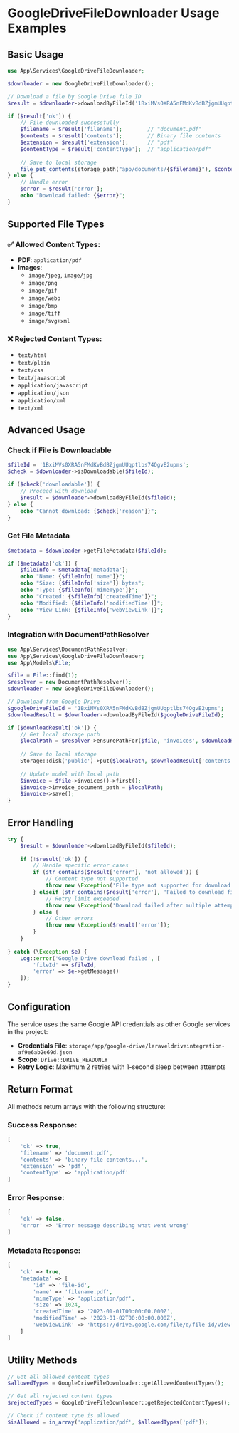 # GoogleDriveFileDownloader Usage Examples

## Basic Usage

```php
use App\Services\GoogleDriveFileDownloader;

$downloader = new GoogleDriveFileDownloader();

// Download a file by Google Drive file ID
$result = $downloader->downloadByFileId('1BxiMVs0XRA5nFMdKvBdBZjgmUUqptlbs74OgvE2upms');

if ($result['ok']) {
    // File downloaded successfully
    $filename = $result['filename'];        // "document.pdf"
    $contents = $result['contents'];        // Binary file contents
    $extension = $result['extension'];      // "pdf"
    $contentType = $result['contentType'];  // "application/pdf"
    
    // Save to local storage
    file_put_contents(storage_path("app/documents/{$filename}"), $contents);
} else {
    // Handle error
    $error = $result['error'];
    echo "Download failed: {$error}";
}
```

## Supported File Types

### ✅ **Allowed Content Types:**
- **PDF**: `application/pdf`
- **Images**: 
  - `image/jpeg`, `image/jpg`
  - `image/png`
  - `image/gif`
  - `image/webp`
  - `image/bmp`
  - `image/tiff`
  - `image/svg+xml`

### ❌ **Rejected Content Types:**
- `text/html`
- `text/plain`
- `text/css`
- `text/javascript`
- `application/javascript`
- `application/json`
- `application/xml`
- `text/xml`

## Advanced Usage

### Check if File is Downloadable

```php
$fileId = '1BxiMVs0XRA5nFMdKvBdBZjgmUUqptlbs74OgvE2upms';
$check = $downloader->isDownloadable($fileId);

if ($check['downloadable']) {
    // Proceed with download
    $result = $downloader->downloadByFileId($fileId);
} else {
    echo "Cannot download: {$check['reason']}";
}
```

### Get File Metadata

```php
$metadata = $downloader->getFileMetadata($fileId);

if ($metadata['ok']) {
    $fileInfo = $metadata['metadata'];
    echo "Name: {$fileInfo['name']}";
    echo "Size: {$fileInfo['size']} bytes";
    echo "Type: {$fileInfo['mimeType']}";
    echo "Created: {$fileInfo['createdTime']}";
    echo "Modified: {$fileInfo['modifiedTime']}";
    echo "View Link: {$fileInfo['webViewLink']}";
}
```

### Integration with DocumentPathResolver

```php
use App\Services\DocumentPathResolver;
use App\Services\GoogleDriveFileDownloader;
use App\Models\File;

$file = File::find(1);
$resolver = new DocumentPathResolver();
$downloader = new GoogleDriveFileDownloader();

// Download from Google Drive
$googleDriveFileId = '1BxiMVs0XRA5nFMdKvBdBZjgmUUqptlbs74OgvE2upms';
$downloadResult = $downloader->downloadByFileId($googleDriveFileId);

if ($downloadResult['ok']) {
    // Get local storage path
    $localPath = $resolver->ensurePathFor($file, 'invoices', $downloadResult['filename']);
    
    // Save to local storage
    Storage::disk('public')->put($localPath, $downloadResult['contents']);
    
    // Update model with local path
    $invoice = $file->invoices()->first();
    $invoice->invoice_document_path = $localPath;
    $invoice->save();
}
```

## Error Handling

```php
try {
    $result = $downloader->downloadByFileId($fileId);
    
    if (!$result['ok']) {
        // Handle specific error cases
        if (str_contains($result['error'], 'not allowed')) {
            // Content type not supported
            throw new \Exception('File type not supported for download');
        } elseif (str_contains($result['error'], 'Failed to download file after')) {
            // Retry limit exceeded
            throw new \Exception('Download failed after multiple attempts');
        } else {
            // Other errors
            throw new \Exception($result['error']);
        }
    }
    
} catch (\Exception $e) {
    Log::error('Google Drive download failed', [
        'fileId' => $fileId,
        'error' => $e->getMessage()
    ]);
}
```

## Configuration

The service uses the same Google API credentials as other Google services in the project:

- **Credentials File**: `storage/app/google-drive/laraveldriveintegration-af9e6ab2e69d.json`
- **Scope**: `Drive::DRIVE_READONLY`
- **Retry Logic**: Maximum 2 retries with 1-second sleep between attempts

## Return Format

All methods return arrays with the following structure:

### Success Response:
```php
[
    'ok' => true,
    'filename' => 'document.pdf',
    'contents' => 'binary file contents...',
    'extension' => 'pdf',
    'contentType' => 'application/pdf'
]
```

### Error Response:
```php
[
    'ok' => false,
    'error' => 'Error message describing what went wrong'
]
```

### Metadata Response:
```php
[
    'ok' => true,
    'metadata' => [
        'id' => 'file-id',
        'name' => 'filename.pdf',
        'mimeType' => 'application/pdf',
        'size' => 1024,
        'createdTime' => '2023-01-01T00:00:00.000Z',
        'modifiedTime' => '2023-01-02T00:00:00.000Z',
        'webViewLink' => 'https://drive.google.com/file/d/file-id/view'
    ]
]
```

## Utility Methods

```php
// Get all allowed content types
$allowedTypes = GoogleDriveFileDownloader::getAllowedContentTypes();

// Get all rejected content types  
$rejectedTypes = GoogleDriveFileDownloader::getRejectedContentTypes();

// Check if content type is allowed
$isAllowed = in_array('application/pdf', $allowedTypes['pdf']);
```
